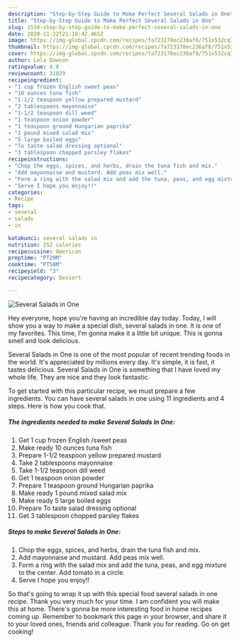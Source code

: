 ```yaml
---
description: "Step-by-Step Guide to Make Perfect Several Salads in One"
title: "Step-by-Step Guide to Make Perfect Several Salads in One"
slug: 1534-step-by-step-guide-to-make-perfect-several-salads-in-one
date: 2020-11-22T21:18:42.465Z
image: https://img-global.cpcdn.com/recipes/fa723178ec236af8/751x532cq70/several-salads-in-one-recipe-main-photo.jpg
thumbnail: https://img-global.cpcdn.com/recipes/fa723178ec236af8/751x532cq70/several-salads-in-one-recipe-main-photo.jpg
cover: https://img-global.cpcdn.com/recipes/fa723178ec236af8/751x532cq70/several-salads-in-one-recipe-main-photo.jpg
author: Lela Dawson
ratingvalue: 4.8
reviewcount: 31029
recipeingredient:
- "1 cup frozen English sweet peas"
- "10 ounces tuna fish"
- "1-1/2 teaspoon yellow prepared mustard"
- "2 tablespoons mayonnaise"
- "1-1/2 teaspoon dill weed"
- "1 teaspoon onion powder"
- "1 teaspoon ground Hungarian paprika"
- "1 pound mixed salad mix"
- "5 large boiled eggs"
- "To taste salad dressing optional"
- "3 tablespoon chopped parsley flakes"
recipeinstructions:
- "Chop the eggs, spices, and herbs, drain the tuna fish and mix."
- "Add mayonnaise and mustard. Add peas mix well."
- "Form a ring with the salad mix and add the tuna, peas, and egg mixture to the center. Add tomato in a circle."
- "Serve I hope you enjoy!!"
categories:
- Recipe
tags:
- several
- salads
- in

katakunci: several salads in 
nutrition: 252 calories
recipecuisine: American
preptime: "PT29M"
cooktime: "PT58M"
recipeyield: "3"
recipecategory: Dessert

---
```



![Several Salads in One](https://img-global.cpcdn.com/recipes/fa723178ec236af8/751x532cq70/several-salads-in-one-recipe-main-photo.jpg)

Hey everyone, hope you're having an incredible day today. Today, I will show you a way to make a special dish, several salads in one. It is one of my favorites. This time, I'm gonna make it a little bit unique. This is gonna smell and look delicious.

Several Salads in One is one of the most popular of recent trending foods in the world. It's appreciated by millions every day. It's simple, it is fast, it tastes delicious. Several Salads in One is something that I have loved my whole life. They are nice and they look fantastic.




To get started with this particular recipe, we must prepare a few ingredients. You can have several salads in one using 11 ingredients and 4 steps. Here is how you cook that.

<!--inarticleads1-->

##### The ingredients needed to make Several Salads in One:

1. Get 1 cup frozen English /sweet peas
1. Make ready 10 ounces tuna fish
1. Prepare 1-1/2 teaspoon yellow prepared mustard
1. Take 2 tablespoons mayonnaise
1. Take 1-1/2 teaspoon dill weed
1. Get 1 teaspoon onion powder
1. Prepare 1 teaspoon ground Hungarian paprika
1. Make ready 1 pound mixed salad mix
1. Make ready 5 large boiled eggs
1. Prepare To taste salad dressing optional
1. Get 3 tablespoon chopped parsley flakes




<!--inarticleads2-->

##### Steps to make Several Salads in One:

1. Chop the eggs, spices, and herbs, drain the tuna fish and mix.
1. Add mayonnaise and mustard. Add peas mix well.
1. Form a ring with the salad mix and add the tuna, peas, and egg mixture to the center. Add tomato in a circle.
1. Serve I hope you enjoy!!




So that's going to wrap it up with this special food several salads in one recipe. Thank you very much for your time. I am confident you will make this at home. There's gonna be more interesting food in home recipes coming up. Remember to bookmark this page in your browser, and share it to your loved ones, friends and colleague. Thank you for reading. Go on get cooking!
